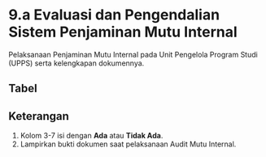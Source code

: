 ---
---

<script setup>
import { useData } from 'vitepress'
// import Table from '../components/tabel-9a.vue'

const { page } = useData()
</script>

# 9.a Evaluasi dan Pengendalian Sistem Penjaminan Mutu Internal

Pelaksanaan Penjaminan Mutu Internal pada Unit Pengelola Program Studi (UPPS) serta kelengkapan dokumennya.

## Tabel

<!-- <Table :data="page.frontmatter.data" /> -->

## Keterangan

1. Kolom 3-7 isi dengan **Ada** atau **Tidak Ada**.
1. Lampirkan bukti dokumen saat pelaksanaan Audit Mutu Internal.
